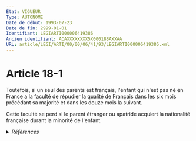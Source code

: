 ```yaml
---
État: VIGUEUR
Type: AUTONOME
Date de début: 1993-07-23
Date de fin: 2999-01-01
Identifiant: LEGIARTI000006419386
Ancien identifiant: ACAXXXXXXXX5X00018BAXXAA
URL: article/LEGI/ARTI/00/00/06/41/93/LEGIARTI000006419386.xml
---
```


<h1>Article 18-1</h1>

Toutefois, si un seul des parents est français, l'enfant qui n'est pas né en
France a la faculté de répudier la qualité de Français dans les six mois
précédant sa majorité et dans les douze mois la suivant.<br />

Cette faculté se perd si le parent étranger ou apatride acquiert la nationalité
française durant la minorité de l'enfant.


<details>
  <summary><em>Références</em></summary>

  <h2>Articles faisant référence à l'article</h2>
  
  <ul>
    <li>
      <a href="https://legal.tricoteuses.fr//redirection/LEGIARTI000021960321?vers=git&vers=legifrance">Code du service national - article L113-3 AUTONOME VIGUEUR, en vigueur depuis le 2010-07-01</a> CITATION source
    </li>
    <li>
      <a href="https://legal.tricoteuses.fr//redirection/LEGIARTI000006420065?vers=git&vers=legifrance">Code civil - article 23-3 AUTONOME MODIFIE, en vigueur du 1993-07-23 au 1998-09-01</a> CITATION source
    </li>
    <li>
      <a href="https://legal.tricoteuses.fr//redirection/LEGIARTI000006555920?vers=git&vers=legifrance">Code du service national - article L113-3 AUTONOME MODIFIE, en vigueur du 1998-09-01 au 2010-07-01</a> CITATION source
    </li>
    <li>
      <a href="https://legal.tricoteuses.fr//redirection/LEGIARTI000039820314?vers=git&vers=legifrance">Décret n° 2019-1507 du 30 décembre 2019 portant modification du décret n° 93-1362 du 30 décembre 1993 modifié relatif aux déclarations de nationalité, aux décisions de naturalisation, de réintégration, de perte, de déchéance et de retrait de la nationalité française - article 28 ENTIEREMENT_MODIF</a> CITATION source
    </li>
    <li>
      <a href="https://legal.tricoteuses.fr//redirection/LEGIARTI000041422234?vers=git&vers=legifrance">Décret n°93-1362 du 30 décembre 1993 relatif aux déclarations de nationalité, aux décisions de naturalisation, de réintégration, de perte, de déchéance et de retrait de la nationalité française - article 22 AUTONOME VIGUEUR, en vigueur depuis le 2020-01-01</a> CITATION source
    </li>
    <li>
      <a href="https://legal.tricoteuses.fr//redirection/LEGIARTI000049204772?vers=git&vers=legifrance">Code de la nationalité française - article 19 AUTONOME MODIFIE, en vigueur du 1945-10-20 au 1973-01-10</a> CONCORDE source
    </li>
    <li>
      <a href="https://legal.tricoteuses.fr//redirection/LEGIARTI000006523989?vers=git&vers=legifrance">Code de la nationalité française - article 19 AUTONOME MODIFIE, en vigueur du 1973-01-10 au 1993-07-23</a> CONCORDE source
    </li>
    <li>
      <a href="https://legal.tricoteuses.fr//redirection/LEGIARTI000006523990?vers=git&vers=legifrance">Code de la nationalité française - article 19 AUTONOME TRANSFERE, en vigueur du 1993-07-23 au 1993-07-23</a> CONCORDE source
    </li>
    <li>
      <a href="https://legal.tricoteuses.fr//redirection/LEGIARTI000006285746?vers=git&vers=legifrance">Décret n°93-1362 du 30 décembre 1993 relatif aux déclarations de nationalité, aux décisions de naturalisation, de réintégration, de perte, de déchéance et de retrait de la nationalité française - article 22 AUTONOME MODIFIE, en vigueur du 1998-08-21 au 2006-07-01</a> CITATION source
    </li>
    <li>
      <a href="https://legal.tricoteuses.fr//redirection/LEGIARTI000006285747?vers=git&vers=legifrance">Décret n°93-1362 du 30 décembre 1993 relatif aux déclarations de nationalité, aux décisions de naturalisation, de réintégration, de perte, de déchéance et de retrait de la nationalité française - article 22 AUTONOME MODIFIE, en vigueur du 2006-07-01 au 2020-01-01</a> CITATION source
    </li>
    <li>
      <a href="https://legal.tricoteuses.fr//redirection/LEGIARTI000006285745?vers=git&vers=legifrance">Décret n°93-1362 du 30 décembre 1993 relatif aux déclarations de nationalité, aux décisions de naturalisation, de réintégration, de perte, de déchéance et de retrait de la nationalité française - article 22 AUTONOME MODIFIE, en vigueur du 1993-12-31 au 1998-08-21</a> CITATION source
    </li>
    <li>
      <a href="https://legal.tricoteuses.fr//redirection/LEGIARTI000006420066?vers=git&vers=legifrance">Code civil - article 23-3 AUTONOME VIGUEUR, en vigueur depuis le 1998-09-01</a> CITATION source
    </li>
  </ul>
  
  <h2>Textes faisant référence à l'article</h2>
  
  <ul>
    <li>
      <a href="https://legal.tricoteuses.fr//redirection/JORFTEXT000000362019?vers=git&vers=legifrance">LOI n° 93-933 du 22 juillet 1993 réformant le droit de la nationalité</a> CODIFICATION cible
    </li>
  </ul>
  
  <h2>Références faites par l'article</h2>
  
  <ul>
    <li>
      1993-07-22 CODIFICATION source <a href="https://legal.tricoteuses.fr//redirection/JORFTEXT000000362019?vers=git&vers=legifrance">LOI n° 93-933 du 22 juillet 1993 réformant le droit de la nationalité</a>
    </li>
    <li>
      1993-07-22 CREATION source Loi n°93-933 du 22 juillet 1993 - art. 50 () JORF 23 juillet 1993
    </li>
    <li>
      1993-12-30 CITATION cible <a href="https://legal.tricoteuses.fr//redirection/LEGIARTI000041422234?vers=git&vers=legifrance">Décret n°93-1362 du 30 décembre 1993 relatif aux déclarations de nationalité, aux décisions de naturalisation, de réintégration, de perte, de déchéance et de retrait de la nationalité française - article 22 AUTONOME VIGUEUR, en vigueur depuis le 2020-01-01</a>
    </li>
    <li>
      2019-12-30 CITATION cible <a href="https://legal.tricoteuses.fr//redirection/LEGIARTI000039820314?vers=git&vers=legifrance">Décret n° 2019-1507 du 30 décembre 2019 portant modification du décret n° 93-1362 du 30 décembre 1993 modifié relatif aux déclarations de nationalité, aux décisions de naturalisation, de réintégration, de perte, de déchéance et de retrait de la nationalité française - article 28 ENTIEREMENT_MODIF</a>
    </li>
    <li>
      2999-01-01 CITATION cible <a href="https://legal.tricoteuses.fr//redirection/LEGIARTI000006420066?vers=git&vers=legifrance">Code civil - article 23-3 AUTONOME VIGUEUR, en vigueur depuis le 1998-09-01</a>
    </li>
    <li>
      2999-01-01 CONCORDE cible <a href="https://legal.tricoteuses.fr//redirection/LEGIARTI000006523990?vers=git&vers=legifrance">Code de la nationalité française - article 19 AUTONOME TRANSFERE, en vigueur du 1993-07-23 au 1993-07-23</a>
    </li>
    <li>
      2999-01-01 CITATION cible <a href="https://legal.tricoteuses.fr//redirection/LEGIARTI000021960321?vers=git&vers=legifrance">Code du service national - article L113-3 AUTONOME VIGUEUR, en vigueur depuis le 2010-07-01</a>
    </li>
  </ul>
</details>
